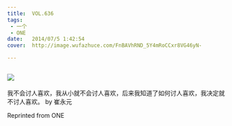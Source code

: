 ```yaml
---
title:	VOL.636
tags:
 - 一个
 - ONE
date:	2014/07/5 1:42:54
cover:	http://image.wufazhuce.com/FnBAVhRND_5Y4mRoCCxr8VG46yN-

---
```

![](http://image.wufazhuce.com/FnBAVhRND_5Y4mRoCCxr8VG46yN-)
---

我不会讨人喜欢，我从小就不会讨人喜欢，后来我知道了如何讨人喜欢，我决定就不讨人喜欢。 by 崔永元
 
Reprinted from ONE
